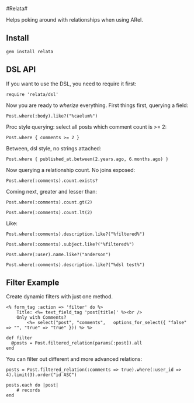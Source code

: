 #Relata#

Helps poking around with relationships when using ARel. 

## Install ##

	gem install relata

## DSL API ##

If you want to use the DSL, you need to require it first:

	require 'relata/dsl'

Now you are ready to *wherize* everything.
First things first, querying a field:

	Post.where(:body).like?("%caelum%")
	
Proc style querying: select all posts which comment count is >= 2:

	Post.where { comments >= 2 }
	
Between, dsl style, no strings attached:

	Post.where { published_at.between(2.years.ago, 6.months.ago) }

Now querying a relationship count. No joins exposed:

	Post.where(:comments).count.exists?

Coming next, greater and lesser than:

	Post.where(:comments).count.gt(2)

	Post.where(:comments).count.lt(2)

Like:

 	Post.where(:comments).description.like?("%filtered%")

 	Post.where(:comments).subject.like?("%filtered%")

	Post.where(:user).name.like?("anderson")
	
	Post.where(:comments).description.like?("%dsl test%")
	
## Filter Example ##

Create dynamic filters with just one method.

	<% form_tag :action => 'filter' do %>
	  	Title: <%= text_field_tag 'post[title]' %><br />
	  	Only with Comments? 
	        <%= select("post", "comments",   options_for_select({ "false" => "", "true" => "true" })) %> %>

	def filter
	  @posts = Post.filtered_relation(params[:post]).all
	end

You can filter out different and more advanced relations:

	posts = Post.filtered_relation(:comments => true).where(:user_id => 4).limit(3).order("id ASC")    

	posts.each do |post|  
		# records
	end  